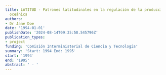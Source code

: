 ```yaml
---
title: LATITUD - Patrones latitudinales en la regulación de la producción planctónica
  oceánica
authors:
- Dr Jane Doe
date: '1994-01-01'
publishDate: '2024-08-14T09:35:58.545796Z'
publication_types:
- project
funding: 'Comisión Interministerial de Ciencia y Tecnología'
summary: 'Start: 1994 End: 1995'
start: '1994'
end: '1995'
abstract: ' - '
---
```

